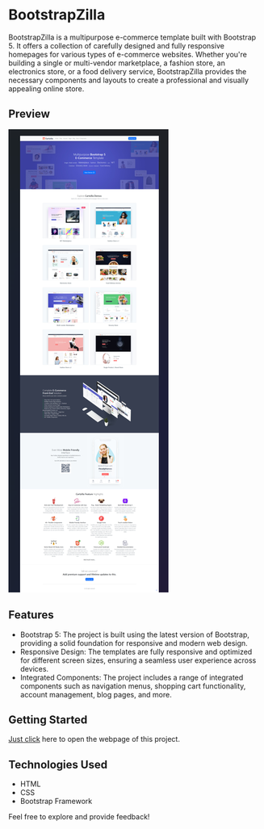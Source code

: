 # BootstrapZilla

BootstrapZilla is a multipurpose e-commerce template built with Bootstrap 5. It offers a collection of carefully designed and fully responsive homepages for various types of e-commerce websites. Whether you're building a single or multi-vendor marketplace, a fashion store, an electronics store, or a food delivery service, BootstrapZilla provides the necessary components and layouts to create a professional and visually appealing online store.

## Preview

![Demo](preview_ss.png)

## Features

- Bootstrap 5: The project is built using the latest version of Bootstrap, providing a solid foundation for responsive and modern web design.
- Responsive Design: The templates are fully responsive and optimized for different screen sizes, ensuring a seamless user experience across devices.
- Integrated Components: The project includes a range of integrated components such as navigation menus, shopping cart functionality, account management, blog pages, and more.

## Getting Started

[Just click](https://kgogina.github.io/bootstrap_project/#) here to open the webpage of this project. 

## Technologies Used
 - HTML
 - CSS
 - Bootstrap Framework

Feel free to explore and provide feedback! 
